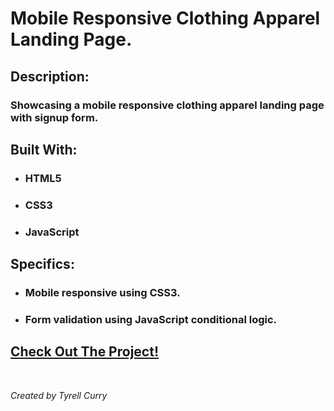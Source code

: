# Mobile Responsive Clothing Apparel Landing Page.

## Description:

### Showcasing a mobile responsive clothing apparel landing page with signup form.

## Built With:

- ### HTML5
- ### CSS3
- ### JavaScript

## Specifics:

- ### Mobile responsive using CSS3.
- ### Form validation using JavaScript conditional logic.

## [Check Out The Project!](https://tyrellcurry.github.io/frontend-base-apparel/)

<br />

_Created by Tyrell Curry_
